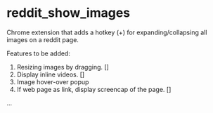reddit_show_images
==================

Chrome extension that adds a hotkey (+) for expanding/collapsing all images on a reddit page. 

Features to be added:
1. Resizing images by dragging. []
2. Display inline videos. []
3. Image hover-over popup
4. If web page as link, display screencap of the page. []

...
